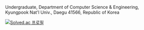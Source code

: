 Undergraduate, Department of Computer Science & Engineering, Kyungpook Nat'l Univ., Daegu 41566, Republic of Korea

[![Solved.ac
프로필](http://mazassumnida.wtf/api/v2/generate_badge?boj=wjdqh6544)](https://solved.ac/wjdqh6544)
